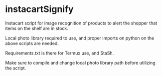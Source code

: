 # instacartSignify
Instacart script for image recognition of products to alert the shopper that items on the shelf are in stock.

Local photo library required to use, and proper imports on python on the above scripts are needed.

Requirements.txt is there for Termux use, and StaSh. 

Make sure to compile and change local photo library path before utilizing the script.
